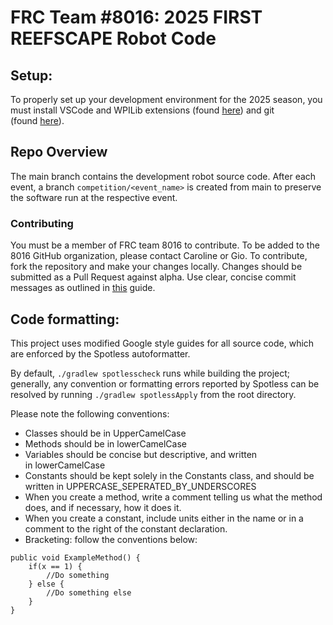 # **FRC Team #8016: 2025 FIRST REEFSCAPE Robot Code**

## **Setup:**

To properly set up your development environment for the 2025 season, you must install VSCode and WPILib extensions (found [here](https://docs.wpilib.org/en/stable/docs/zero-to-robot/step-2/wpilib-setup.html)) and git (found [here](https://git-scm.com/)).

## **Repo Overview**

The main branch contains the development robot source code. After each event, a branch ``competition/<event_name>`` is created from main to preserve the software run at the respective event.

### **Contributing**

You must be a member of FRC team 8016 to contribute. To be added to the 8016 GitHub organization, please contact Caroline or Gio. To contribute, fork the repository and make your changes locally. Changes should be submitted as a Pull Request against alpha. Use clear, concise commit messages as outlined in [this](https://cbea.ms/git-commit/#seven-rules) guide.

## **Code formatting:**

This project uses modified Google style guides for all source code, which are enforced by the Spotless autoformatter.

By default, ``./gradlew spotlesscheck`` runs while building the project; generally, any convention or formatting errors reported by Spotless can be resolved by running ``./gradlew spotlessApply`` from the root directory.

Please note the following conventions:

- Classes should be in UpperCamelCase
- Methods should be in lowerCamelCase
- Variables should be concise but descriptive, and written in lowerCamelCase
- Constants should be kept solely in the Constants class, and should be written in UPPERCASE_SEPERATED_BY_UNDERSCORES
- When you create a method, write a comment telling us what the method does, and if necessary, how it does it.
- When you create a constant, include units either in the name or in a comment to the right of the constant declaration.
- Bracketing: follow the conventions below:
```
public void ExampleMethod() {
    if(x == 1) {
        //Do something
    } else {
        //Do something else
    }
}
```
